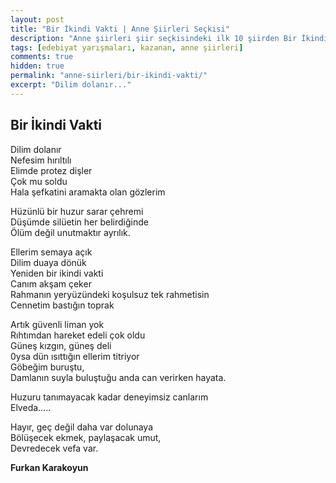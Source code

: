 ```yaml
---
layout: post
title: "Bir İkindi Vakti | Anne Şiirleri Seçkisi"
description: "Anne şiirleri şiir seçkisindeki ilk 10 şiirden Bir İkindi Vakti şiiri..."
tags: [edebiyat yarışmaları, kazanan, anne şiirleri]
comments: true
hidden: true
permalink: "anne-siirleri/bir-ikindi-vakti/"
excerpt: "Dilim dolanır..."
---
```


## Bir İkindi Vakti

Dilim dolanır  
Nefesim hırıltılı  
Elimde protez dişler  
Çok mu soldu  
Hala şefkatini aramakta olan gözlerim  
  
Hüzünlü bir huzur sarar çehremi  
Düşümde silüetin her belirdiğinde   
Ölüm değil unutmaktır ayrılık.  
  
Ellerim semaya açık  
Dilim duaya dönük  	
Yeniden bir ikindi vakti  
Canım akşam çeker  
Rahmanın yeryüzündeki koşulsuz tek rahmetisin  
Cennetim bastığın toprak  
  
Artık güvenli liman yok   	
Rıhtımdan hareket edeli çok oldu  
Güneş kızgın, güneş deli  
0ysa dün ısıttığın ellerim titriyor  
Göbeğim buruştu,  
Damlanın suyla buluştuğu anda can verirken hayata.  
  
  
Huzuru tanımayacak kadar deneyimsiz canlarım  
Elveda…..  
  
  
Hayır, geç değil daha var dolunaya  
Bölüşecek ekmek, paylaşacak umut,  
Devredecek vefa var.  

**Furkan Karakoyun**
